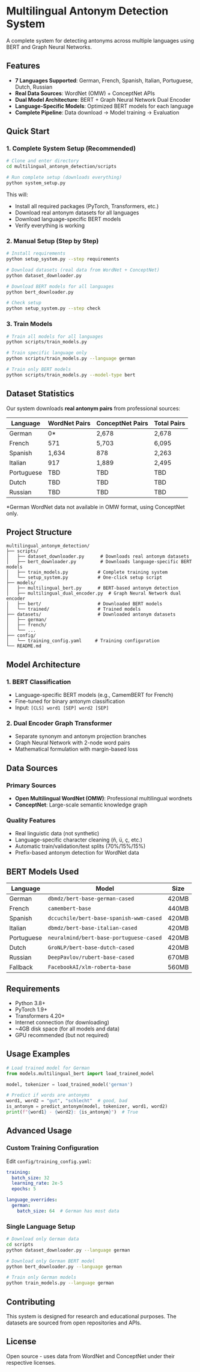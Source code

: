 # Multilingual Antonym Detection System

A complete system for detecting antonyms across multiple languages using BERT and Graph Neural Networks.

## Features

- **7 Languages Supported**: German, French, Spanish, Italian, Portuguese, Dutch, Russian
- **Real Data Sources**: WordNet (OMW) + ConceptNet APIs  
- **Dual Model Architecture**: BERT + Graph Neural Network Dual Encoder
- **Language-Specific Models**: Optimized BERT models for each language
- **Complete Pipeline**: Data download → Model training → Evaluation

## Quick Start

### 1. Complete System Setup (Recommended)

```bash
# Clone and enter directory
cd multilingual_antonym_detection/scripts

# Run complete setup (downloads everything)
python system_setup.py
```

This will:
- Install all required packages (PyTorch, Transformers, etc.)
- Download real antonym datasets for all languages
- Download language-specific BERT models
- Verify everything is working

### 2. Manual Setup (Step by Step)

```bash
# Install requirements
python setup_system.py --step requirements

# Download datasets (real data from WordNet + ConceptNet)
python dataset_downloader.py

# Download BERT models for all languages
python bert_downloader.py

# Check setup
python setup_system.py --step check
```

### 3. Train Models

```bash
# Train all models for all languages
python scripts/train_models.py

# Train specific language only
python scripts/train_models.py --language german

# Train only BERT models
python scripts/train_models.py --model-type bert
```

## Dataset Statistics

Our system downloads **real antonym pairs** from professional sources:

| Language   | WordNet Pairs | ConceptNet Pairs | Total Pairs |
|------------|---------------|------------------|-------------|
| German     | 0*            | 2,678           | 2,678       |
| French     | 571           | 5,703           | 6,095       |
| Spanish    | 1,634         | 878             | 2,263       |
| Italian    | 917           | 1,889           | 2,495       |
| Portuguese | TBD           | TBD             | TBD         |
| Dutch      | TBD           | TBD             | TBD         |
| Russian    | TBD           | TBD             | TBD         |

*German WordNet data not available in OMW format, using ConceptNet only.

## Project Structure

```
multilingual_antonym_detection/
├── scripts/
│   ├── dataset_downloader.py      # Downloads real antonym datasets
│   ├── bert_downloader.py         # Downloads language-specific BERT models  
│   ├── train_models.py           # Complete training system
│   └── setup_system.py           # One-click setup script
├── models/
│   ├── multilingual_bert.py      # BERT-based antonym detection
│   ├── multilingual_dual_encoder.py  # Graph Neural Network dual encoder
│   ├── bert/                     # Downloaded BERT models
│   └── trained/                  # Trained models
├── datasets/                     # Downloaded antonym datasets
│   ├── german/
│   ├── french/
│   └── ...
├── config/
│   └── training_config.yaml     # Training configuration
└── README.md
```

## Model Architecture

### 1. BERT Classification
- Language-specific BERT models (e.g., CamemBERT for French)
- Fine-tuned for binary antonym classification
- Input: `[CLS] word1 [SEP] word2 [SEP]`

### 2. Dual Encoder Graph Transformer  
- Separate synonym and antonym projection branches
- Graph Neural Network with 2-node word pairs
- Mathematical formulation with margin-based loss

## Data Sources

### Primary Sources
- **Open Multilingual WordNet (OMW)**: Professional multilingual wordnets
- **ConceptNet**: Large-scale semantic knowledge graph

### Quality Features
- Real linguistic data (not synthetic)
- Language-specific character cleaning (ñ, ü, ç, etc.)
- Automatic train/validation/test splits (70%/15%/15%)
- Prefix-based antonym detection for WordNet data

## BERT Models Used

| Language   | Model                                    | Size  |
|------------|------------------------------------------|-------|
| German     | `dbmdz/bert-base-german-cased`          | 420MB |
| French     | `camembert-base`                         | 440MB |
| Spanish    | `dccuchile/bert-base-spanish-wwm-cased`  | 420MB |
| Italian    | `dbmdz/bert-base-italian-cased`         | 420MB |
| Portuguese | `neuralmind/bert-base-portuguese-cased` | 420MB |
| Dutch      | `GroNLP/bert-base-dutch-cased`          | 420MB |
| Russian    | `DeepPavlov/rubert-base-cased`          | 670MB |
| Fallback   | `FacebookAI/xlm-roberta-base`           | 560MB |

## Requirements

- Python 3.8+
- PyTorch 1.9+
- Transformers 4.20+
- Internet connection (for downloading)
- ~4GB disk space (for all models and data)
- GPU recommended (but not required)

## Usage Examples

```python
# Load trained model for German
from models.multilingual_bert import load_trained_model

model, tokenizer = load_trained_model('german')

# Predict if words are antonyms
word1, word2 = "gut", "schlecht"  # good, bad
is_antonym = predict_antonym(model, tokenizer, word1, word2)
print(f"{word1} - {word2}: {is_antonym}")  # True
```

## Advanced Usage

### Custom Training Configuration

Edit `config/training_config.yaml`:

```yaml
training:
  batch_size: 32
  learning_rate: 2e-5
  epochs: 5

language_overrides:
  german:
    batch_size: 64  # German has most data
```

### Single Language Setup

```bash
# Download only German data
cd scripts
python dataset_downloader.py --language german

# Download only German BERT model  
python bert_downloader.py --language german

# Train only German models
python train_models.py --language german
```

## Contributing

This system is designed for research and educational purposes. The datasets are sourced from open repositories and APIs.

## License

Open source - uses data from WordNet and ConceptNet under their respective licenses.
